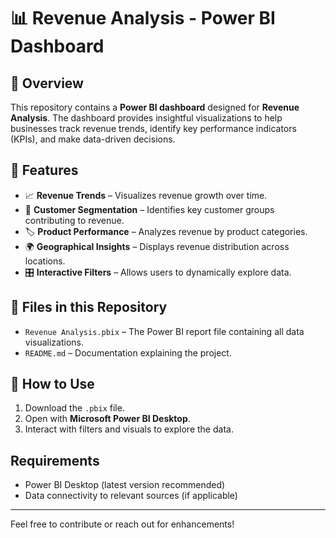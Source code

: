 # 📊 Revenue Analysis - Power BI Dashboard  

## 📌 Overview  
This repository contains a **Power BI dashboard** designed for **Revenue Analysis**. The dashboard provides insightful visualizations to help businesses track revenue trends, identify key performance indicators (KPIs), and make data-driven decisions.  

## 🚀 Features  
- 📈 **Revenue Trends** – Visualizes revenue growth over time.  
- 👥 **Customer Segmentation** – Identifies key customer groups contributing to revenue.  
- 🏷 **Product Performance** – Analyzes revenue by product categories.  
- 🌍 **Geographical Insights** – Displays revenue distribution across locations.  
- 🎛 **Interactive Filters** – Allows users to dynamically explore data.  

## 📂 Files in this Repository  
- `Revenue Analysis.pbix` – The Power BI report file containing all data visualizations.  
- `README.md` – Documentation explaining the project.  

## 🔧 How to Use  

1. Download the `.pbix` file.
2. Open with **Microsoft Power BI Desktop**.
3. Interact with filters and visuals to explore the data.

## Requirements
- Power BI Desktop (latest version recommended)
- Data connectivity to relevant sources (if applicable)

---

Feel free to contribute or reach out for enhancements!
